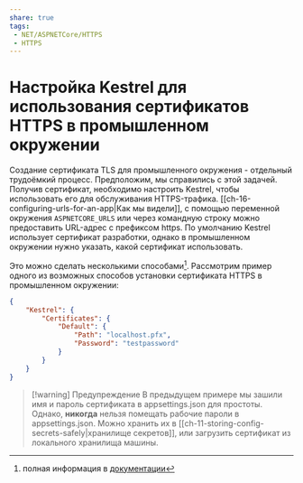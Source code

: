 ```yaml
---
share: true
tags:
 - NET/ASPNETCore/HTTPS
 - HTTPS
---
```

# Настройка Kestrel для использования сертификатов HTTPS в промышленном окружении
Создание сертификата TLS для промышленного окружения - отдельный трудоёмкий процесс. Предположим, мы справились с этой задачей.
Получив сертификат, необходимо настроить Kestrel, чтобы использовать его для обслуживания HTTPS-трафика. [[ch-16-configuring-urls-for-an-app|Как мы видели]], с помощью переменной окружения `ASPNETCORE_URLS` или через командную строку можно предоставить URL-адрес с префиксом https. По умолчанию Kestrel использует сертификат разработки, однако в промышленном окружении нужно указать, какой сертификат использовать.

Это можно сделать несколькими способами[^1]. Рассмотрим пример одного из возможных способов установки сертификата HTTPS в промышленном окружении:
```json
{
	"Kestrel": {
		"Certificates": {
			"Default": {
				"Path": "localhost.pfx",
				"Password": "testpassword"
			}
		}
	}
}
```
> [!warning] Предупреждение
> В предыдущем примере мы зашили имя и пароль сертификата в appsettings.json для простоты. Однако, **никогда** нельзя помещать рабочие пароли в appsettings.json. Можно хранить их в [[ch-11-storing-config-secrets-safely|хранилище секретов]], или загрузить сертификат из локального хранилища машины.

[^1]: полная информация в [документации](https://docs.microsoft.com/aspnet/core/fundamentals/servers/kestrel?view=aspnetcore-6.0#endpoint-configuration)

